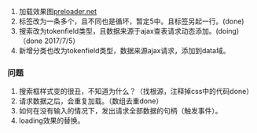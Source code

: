 1. 加载效果图[preloader.net](https://preloaders.net/en/free/)
2. 标签改为一条多个，且不同也是循坏，暂定5中。且标签另起一行。(done)
3. 搜索改为tokenfield类型，且数据来源于ajax查表请求动态添加。(doing)（done 2017/7/5）
4. 新增分类也改为tokenfield类型，数据来源ajax请求，添加到data域。

### 问题
1. 搜索框样式变的很丑，不知道为什么？（找根源，注释掉css中的代码done）
2. 请求数据之后，会重复加载。（数组去重done）
3. 如何在没有输入的情况下，发出请求全部数据的句柄（触发事件）。
4. loading效果的替换。
